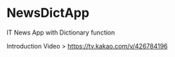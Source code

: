 # NewsDictApp
IT News App with Dictionary function

Introduction Video >
https://tv.kakao.com/v/426784196
